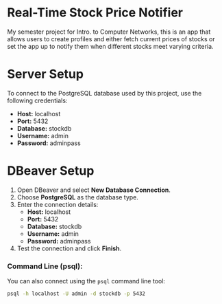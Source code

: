 # Real-Time Stock Price Notifier
My semester project for Intro. to Computer Networks, this is an app that allows users to create profiles and either
fetch current prices of stocks or set the app up to notify them when different stocks meet varying criteria.

# Server Setup
To connect to the PostgreSQL database used by this project, use the following credentials:

- **Host:** localhost
- **Port:** 5432
- **Database:** stockdb
- **Username:** admin
- **Password:** adminpass

# DBeaver Setup

1. Open DBeaver and select **New Database Connection**.
2. Choose **PostgreSQL** as the database type.
3. Enter the connection details:
   - **Host:** localhost
   - **Port:** 5432
   - **Database:** stockdb
   - **Username:** admin
   - **Password:** adminpass
4. Test the connection and click **Finish**.

### Command Line (psql):
You can also connect using the `psql` command line tool:
```bash
psql -h localhost -U admin -d stockdb -p 5432